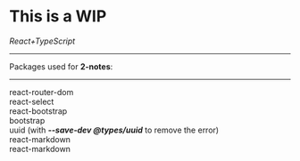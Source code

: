 # This is a WIP<br>
<i>React+TypeScript</i><hr>
Packages used for <b>2-notes</b>:<hr>
 react-router-dom
<br> react-select
<br> react-bootstrap
<br> bootstrap
<br> uuid (with <i><b>--save-dev @types/uuid</b></i> to remove the error)
<br> react-markdown
<br> react-markdown
